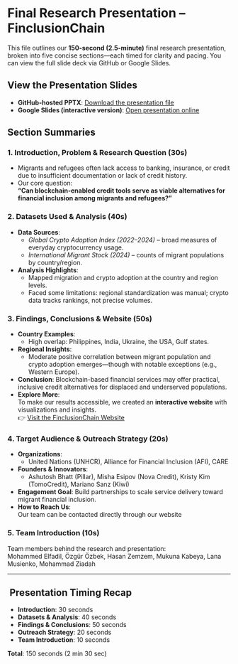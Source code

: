 # Final Research Presentation – FinclusionChain  

This file outlines our **150-second (2.5-minute)** final research presentation,
broken into five concise sections—each timed for clarity and pacing. You can view
the full slide deck via GitHub or Google Slides.

## View the Presentation Slides  

- **GitHub-hosted PPTX**: [Download the presentation file](https://github.com/MIT-Emerging-Talent/ET6-CDSP-group-12-repo/blob/final_presentation/6_final_presentation/Final%20Presentation_Group%2012.pptx)  
- **Google Slides (interactive version)**: [Open presentation online](https://docs.google.com/presentation/d/1FtGY3HVQ2eSgakDryXmXQbmJMqu1-w9H/edit?slide=id.g3779a89e702_2_0#slide=id.g3779a89e702_2_0)

## Section Summaries

### 1. Introduction, Problem & Research Question (30s)

- Migrants and refugees often lack access to banking, insurance, or credit due to insufficient documentation or lack of credit history.
- Our core question:  
  **“Can blockchain-enabled credit tools serve as viable alternatives for financial inclusion among migrants and refugees?”**

### 2. Datasets Used & Analysis (40s)

- **Data Sources**:  
  - *Global Crypto Adoption Index (2022–2024)* – broad measures of everyday cryptocurrency usage.  
  - *International Migrant Stock (2024)* – counts of migrant populations by country/region.  
- **Analysis Highlights**:  
  - Mapped migration and crypto adoption at the country and region levels.  
  - Faced some limitations: regional standardization was manual; crypto data tracks rankings, not precise volumes.

### 3. Findings, Conclusions & Website (50s)

- **Country Examples**:  
  - High overlap: Philippines, India, Ukraine, the USA, Gulf states.  
- **Regional Insights**:  
  - Moderate positive correlation between migrant population and crypto adoption emerges—though with notable exceptions (e.g., Western Europe).  
- **Conclusion**: Blockchain-based financial services may offer practical, inclusive credit alternatives for displaced and underserved populations.  
- **Explore More**:  
  To make our results accessible, we created an **interactive website** with visualizations and insights.  
  👉 [Visit the FinclusionChain Website](https://finclusion6.github.io/CDSP-WEBPAGE/)

### 4. Target Audience & Outreach Strategy (20s)

- **Organizations**:  
  - United Nations (UNHCR), Alliance for Financial Inclusion (AFI), CARE  
- **Founders & Innovators**:  
  - Ashutosh Bhatt (Pillar), Misha Esipov (Nova Credit), Kristy Kim (TomoCredit), Mariano Sanz (Kiwi)  
- **Engagement Goal**: Build partnerships to scale service delivery toward migrant financial inclusion.  
- **How to Reach Us**:  
  Our team can be contacted directly through our website

### 5. Team Introduction (10s)

Team members behind the research and presentation:  
Mohammed Elfadil, Özgür Özbek, Hasan Zemzem, Mukuna Kabeya, Lana Musienko, Mohammad Ziadah

---

## ​ Presentation Timing Recap

- **Introduction**: 30 seconds  
- **Datasets & Analysis**: 40 seconds  
- **Findings & Conclusions**: 50 seconds  
- **Outreach Strategy**: 20 seconds  
- **Team Introduction**: 10 seconds  

**Total**: 150 seconds (2 min 30 sec)
